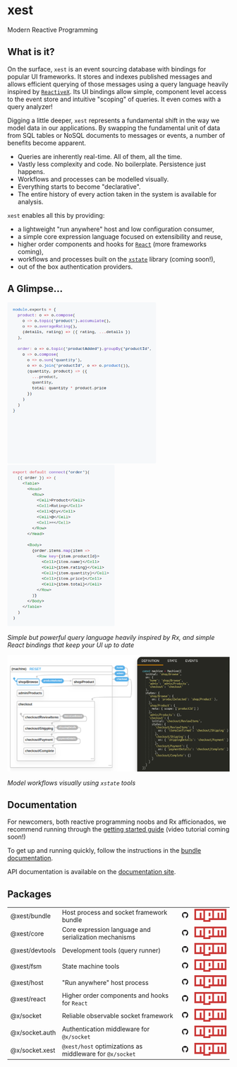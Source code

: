 # xest

Modern Reactive Programming

## What is it?

On the surface, `xest` is an event sourcing database with bindings for popular UI frameworks. It stores and indexes
published messages and allows efficient querying of those messages using a query language heavily inspired by 
[`ReactiveX`](http://reactivex.io/). Its UI bindings allow simple, component level access to the event store and
intuitive "scoping" of queries. It even comes with a query analyzer!

Digging a little deeper, `xest` represents a fundamental shift in the way we model data in our applications. By 
swapping the fundamental unit of data from SQL tables or NoSQL documents to messages or events, a number of 
benefits become apparent.

- Queries are inherently real-time. All of them, all the time.
- Vastly less complexity and code. No boilerplate. Persistence just happens.
- Workflows and processes can be modelled visually.
- Everything starts to become "declarative".
- The entire history of every action taken in the system is available for analysis.

`xest` enables all this by providing: 

- a lightweight "run anywhere" host and low configuration consumer,
- a simple core expression language focused on extensibility and reuse,
- higher order components and hooks for [`React`](https://reactjs.org/) (more frameworks coming),
- workflows and processes built on the [`xstate`](https://xstate.js.org/) library (coming soon!),
- out of the box authentication providers.

## A Glimpse...

![Vocabulary](assets/vocabulary.png) ![Component](assets/component.png)

*Simple but powerful query language heavily inspired by Rx, and simple React bindings that keep your UI up to date*

![State machine](assets/fsm.png)

*Model workflows visually using `xstate` tools*

## Documentation

For newcomers, both reactive programming noobs and Rx afficionados, we recommend running through the
[getting started guide](https://danderson00.github.io/xest/#/guides/getting-started/1-introduction.md) (video tutorial 
coming soon!)

To get up and running quickly, follow the instructions in the 
[bundle documentation](https://danderson00.github.io/xest/#/xest.bundle/).

API documentation is available on the [documentation site](https://danderson00.github.io/xest/).

## Packages

|||||
|---|---|---|---|
|@xest/bundle|Host process and socket framework bundle|[![github](assets/GitHub-Mark-24px.png)](https://gitlab.com/danderson00/xest.bundle)|[![npm](assets/Npm-logo.svg)](https://www.npmjs.com/package/@xest/bundle)|
|@xest/core|Core expression language and serialization mechanisms|[![github](assets/GitHub-Mark-24px.png)](https://gitlab.com/danderson00/xest.core)|[![npm](assets/Npm-logo.svg)](https://www.npmjs.com/package/@xest/core)|
|@xest/devtools|Development tools (query runner)|[![github](assets/GitHub-Mark-24px.png)](https://gitlab.com/danderson00/xest.devtools)|[![npm](assets/Npm-logo.svg)](https://www.npmjs.com/package/@xest/devtools)|
|@xest/fsm|State machine tools|[![github](assets/GitHub-Mark-24px.png)](https://gitlab.com/danderson00/xest.fsm)|[![npm](assets/Npm-logo.svg)](https://www.npmjs.com/package/@xest/fsm)|
|@xest/host|"Run anywhere" host process|[![github](assets/GitHub-Mark-24px.png)](https://gitlab.com/danderson00/xest.host)|[![npm](assets/Npm-logo.svg)](https://www.npmjs.com/package/@xest/host)|
|@xest/react|Higher order components and hooks for `React`|[![github](assets/GitHub-Mark-24px.png)](https://gitlab.com/danderson00/xest.react)|[![npm](assets/Npm-logo.svg)](https://www.npmjs.com/package/@xest/react)|
|@x/socket|Reliable observable socket framework|[![github](assets/GitHub-Mark-24px.png)](https://gitlab.com/danderson00/socket)|[![npm](assets/Npm-logo.svg)](https://www.npmjs.com/package/@x/socket)|
|@x/socket.auth|Authentication middleware for `@x/socket`|[![github](assets/GitHub-Mark-24px.png)](https://gitlab.com/danderson00/socket.auth)|[![npm](assets/Npm-logo.svg)](https://www.npmjs.com/package/@x/socket.auth)|
|@x/socket.xest|`@xest/host` optimizations as middleware for `@x/socket`|[![github](assets/GitHub-Mark-24px.png)](https://gitlab.com/danderson00/socket.xest)|[![npm](assets/Npm-logo.svg)](https://www.npmjs.com/package/@x/socket.xest)|
